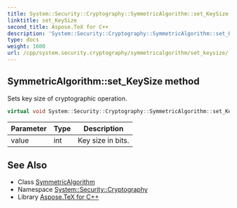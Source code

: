 ```yaml
---
title: System::Security::Cryptography::SymmetricAlgorithm::set_KeySize method
linktitle: set_KeySize
second_title: Aspose.TeX for C++
description: 'System::Security::Cryptography::SymmetricAlgorithm::set_KeySize method. Sets key size of cryptographic operation in C++.'
type: docs
weight: 1600
url: /cpp/system.security.cryptography/symmetricalgorithm/set_keysize/
---
```

## SymmetricAlgorithm::set_KeySize method


Sets key size of cryptographic operation.

```cpp
virtual void System::Security::Cryptography::SymmetricAlgorithm::set_KeySize(int value)
```


| Parameter | Type | Description |
| --- | --- | --- |
| value | int | Key size in bits. |

## See Also

* Class [SymmetricAlgorithm](../)
* Namespace [System::Security::Cryptography](../../)
* Library [Aspose.TeX for C++](../../../)
